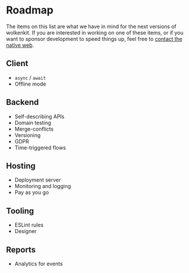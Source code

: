 # Roadmap

The items on this list are what we have in mind for the next versions of wolkenkit. If you are interested in working on one of these items, or if you want to sponsor development to speed things up, feel free to [contact the native web](mailto:hello@thenativeweb.io).

## Client

- `async` / `await`
- Offline mode

## Backend

- Self-describing APIs
- Domain testing
- Merge-conflicts
- Versioning
- GDPR
- Time-triggered flows

## Hosting

- Deployment server
- Monitoring and logging
- Pay as you go

## Tooling

- ESLint rules
- Designer

## Reports

- Analytics for events
